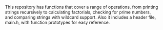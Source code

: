 This repository has functions that cover a range of operations, from printing strings recursively to calculating factorials, checking for prime numbers, and comparing strings with wildcard support. Also it includes a header file, main.h, with function prototypes for easy reference. 